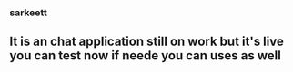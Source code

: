 ###    sarkeett

## It is an chat application still on work but it's live you can test now if neede you can uses as well
 
